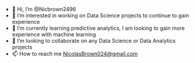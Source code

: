 - 👋 Hi, I’m @Nicbrown2496
- 👀 I’m interested in working on Data Science projects to continue to gain experience
- 🌱 I’m currently learning predictive analytics, I am looking to gain more experience with machine learning
- 💞️ I’m looking to collaborate on any Data Science or Data Analytics projects
- 📫 How to reach me NicolasBrown024@gmail.com

<!---
Nicbrown2496/Nicbrown2496 is a ✨ special ✨ repository because its `README.md` (this file) appears on your GitHub profile.
You can click the Preview link to take a look at your changes.
--->
